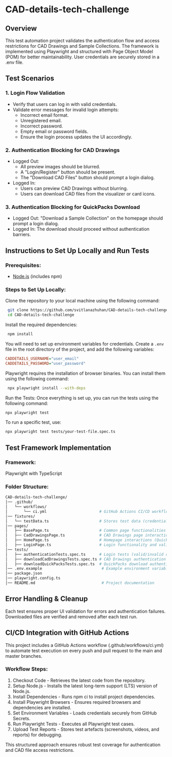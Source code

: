 # CAD-details-tech-challenge

## Overview
This test automation project validates the authentication flow and access restrictions for CAD Drawings and Sample Collections. The framework is implemented using Playwright and structured with Page Object Model (POM) for better maintainability. User credentials are securely stored in a .env file.

## Test Scenarios

### 1. Login Flow Validation
 - Verify that users can log in with valid credentials.
 - Validate error messages for invalid login attempts:
   - Incorrect email format.
   - Unregistered email.
   - Incorrect password.
   - Empty email or password fields.
   - Ensure the login process updates the UI accordingly.

### 2. Authentication Blocking for CAD Drawings
 - Logged Out:
   - All preview images should be blurred.
   - A "Login/Register" button should be present.
   - The "Download CAD Files" button should prompt a login dialog.
 - Logged In:
   - Users can preview CAD Drawings without blurring.
   - Users can download CAD files from the visualizer or card icons.
### 3. Authentication Blocking for QuickPacks Download
 - Logged Out: "Download a Sample Collection" on the homepage should prompt a login dialog.
 - Logged In: The download should proceed without authentication barriers.

## Instructions to Set Up Locally and Run Tests
### Prerequisites:
- [Node.js](https://nodejs.org/) (includes npm)
   

### Steps to Set Up Locally:
 Clone the repository to your local machine using the following command:

```bash
 git clone https://github.com/svitlanazhuhan/CAD-details-tech-challenge.git
 cd CAD-details-tech-challenge
```

 Install the required dependencies:
```bash
 npm install
```

 You will need to set up environment variables for credentials. Create a ```.env``` file in the root directory of the project, and add the following variables:
```ini
CADDETAILS_USERNAME="user_email"
CADDETAILS_PASSWORD="user_password"
```

Playwright requires the installation of browser binaries. You can install them using the following command:

```bash
 npx playwright install --with-deps
```
Run the Tests: Once everything is set up, you can run the tests using the following command:

```bash
npx playwright test
```
To run a specific test, use:

```bash
npx playwright test tests/your-test-file.spec.ts
```

## Test Framework Implementation
### Framework: 
 Playwright with TypeScript
### Folder Structure:
```bash
CAD-details-tech-challenge/
│── .github/
│   └── workflows/
│       └── ci.yml                       # GitHub Actions CI/CD workflow
│── fixtures/
│   └── testData.ts                      # Stores test data (credentials, error messages)
│── pages/
│   ├── BasePage.ts                      # Common page functionalities
│   ├── CadDrawingsPage.ts               # CAD Drawings page interactions
│   ├── HomePage.ts                      # Homepage interactions (QuickPacks)
│   ├── LoginPage.ts                     # Login functionality and validation
│── tests/
│   ├── authenticationTests.spec.ts      # Login tests (valid/invalid credentials)
│   ├── downloadCadDrawingsTests.spec.ts # CAD Drawings authentication and downloads
│   ├── downloadQuickPacksTests.spec.ts  # QuickPacks download authentication
│── .env.example                          # Example environment variables file
│── package.json
│── playwright.config.ts
│── README.md                             # Project documentation
```


## Error Handling & Cleanup
 Each test ensures proper UI validation for errors and authentication failures.
 Downloaded files are verified and removed after each test run.

## CI/CD Integration with GitHub Actions

 This project includes a GitHub Actions workflow (.github/workflows/ci.yml) to automate test execution on every push and pull request to the main and master branches.
### Workflow Steps:
1. Checkout Code - Retrieves the latest code from the repository.
2. Setup Node.js - Installs the latest long-term support (LTS) version of Node.js.
3. Install Dependencies - Runs npm ci to install project dependencies.
4. Install Playwright Browsers - Ensures required browsers and dependencies are installed.
5. Set Environment Variables - Loads credentials securely from GitHub Secrets.
6. Run Playwright Tests - Executes all Playwright test cases.
7. Upload Test Reports - Stores test artefacts (screenshots, videos, and reports) for debugging.

This structured approach ensures robust test coverage for authentication and CAD file access restrictions.
